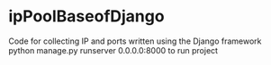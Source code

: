 # ipPoolBaseofDjango
Code for collecting IP and ports written using the Django framework  
python manage.py runserver 0.0.0.0:8000 to run project

